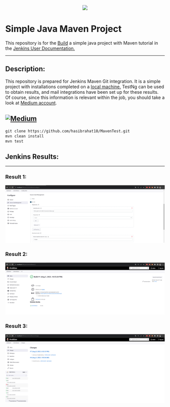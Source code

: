 <p align="center">
    <a href="https://jenkins.io">
        <img width="450" src="https://www.jenkins.io/images/jenkins-logo-title-dark.svg">
    </a>
</p>


# Simple Java Maven Project

This repository is for the [Build](https://www.jenkins.io/doc/) a simple java project with Maven tutorial in the 
[Jenkins User Documentation.](https://www.jenkins.io/doc/tutorials/)
****
## Description:

This repository is prepared for Jenkins Maven Git integration. It is a simple project with installations completed on a [local machine.](http://localhost:8080/) TestNg can be used to obtain results, and mail integrations have been set up for these results. Of course, since this information is relevant within the job, you should take a look at [Medium account](https://medium.com/@fatihmcicek/list/cicd-jenkins-e8ea327bf791).


## [![Medium](https://img.shields.io/badge/Medium-Read-blue?style=flat-square&logo=medium)](https://medium.com/@fatihmcicek)


```
git clone https://github.com/hasibrahat10/MavenTest.git
mvn clean install 
mvn test
```

## Jenkins Results:
****
### Result 1:
![Alternatif Metin](src/resc/jenkin1.PNG)
### Result 2:
![Alternatif Metin](src/resc/jenkin2.PNG)
### Result 3:
![Alternatif Metin](src/resc/jenkin3.PNG)
